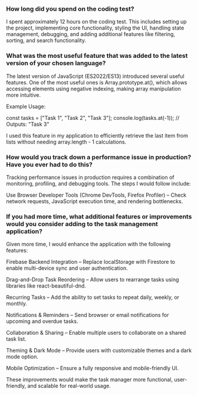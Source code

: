 ### How long did you spend on the coding test?

I spent approximately 12 hours on the coding test. This includes setting up the project, implementing core functionality, styling the UI, handling state management, debugging, and adding additional features like filtering, sorting, and search functionality.

### What was the most useful feature that was added to the latest version of your chosen language?

The latest version of JavaScript (ES2022/ES13) introduced several useful features. One of the most useful ones is Array.prototype.at(), which allows accessing elements using negative indexing, making array manipulation more intuitive.

Example Usage:

const tasks = ["Task 1", "Task 2", "Task 3"];
console.log(tasks.at(-1)); // Outputs: "Task 3"

I used this feature in my application to efficiently retrieve the last item from lists without needing array.length - 1 calculations.

### How would you track down a performance issue in production? Have you ever had to do this?

Tracking performance issues in production requires a combination of monitoring, profiling, and debugging tools. The steps I would follow include:

Use Browser Developer Tools (Chrome DevTools, Firefox Profiler) – Check network requests, JavaScript execution time, and rendering bottlenecks.

### If you had more time, what additional features or improvements would you consider adding to the task management application?

Given more time, I would enhance the application with the following features:

Firebase Backend Integration – Replace localStorage with Firestore to enable multi-device sync and user authentication.

Drag-and-Drop Task Reordering – Allow users to rearrange tasks using libraries like react-beautiful-dnd.

Recurring Tasks – Add the ability to set tasks to repeat daily, weekly, or monthly.

Notifications & Reminders – Send browser or email notifications for upcoming and overdue tasks.

Collaboration & Sharing – Enable multiple users to collaborate on a shared task list.

Theming & Dark Mode – Provide users with customizable themes and a dark mode option.

Mobile Optimization – Ensure a fully responsive and mobile-friendly UI.

These improvements would make the task manager more functional, user-friendly, and scalable for real-world usage.
